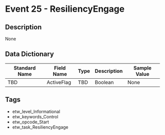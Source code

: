# Event 25 - ResiliencyEngage

## Description
None

## Data Dictionary
|Standard Name|Field Name|Type|Description|Sample Value|
|---|---|---|---|---|
|TBD|ActiveFlag|TBD|Boolean|None|None|

## Tags
* etw_level_Informational
* etw_keywords_Control
* etw_opcode_Start
* etw_task_ResiliencyEngage
